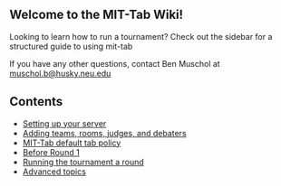 ## Welcome to the MIT-Tab Wiki!

Looking to learn how to run a tournament? Check out the sidebar for a structured guide to using mit-tab

If you have any other questions, contact Ben Muschol at muschol.b@husky.neu.edu

Contents
--------

* [Setting up your server](Setting-up-your-server.md)
* [Adding teams, rooms, judges, and debaters](Adding-Teams,-Judges,-Rooms-and-Debaters.md)
* [MIT-Tab default tab policy](Tab-Policy.md)
* [Before Round 1](Before-Round-1.md)
* [Running the tournament a round](Running-a-Tournament.md)
* [Advanced topics](Advanced-Topics.md)
